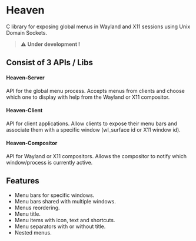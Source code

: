 # Heaven
C library for exposing global menus in Wayland and X11 sessions using Unix Domain Sockets.

> :warning: **Under development !**

## Consist of 3 APIs / Libs

#### Heaven-Server

API for the global menu process. Accepts menus from clients and choose which one to display with help from the Wayland or X11 compositor.

#### Heaven-Client

API for client applications. Allow clients to expose their menu bars and associate them with a specific window (wl_surface id or X11 window id).

#### Heaven-Compositor

API for Wayland or X11 compositors. Allows the compositor to notify which window/process is currently active.

## Features

* Menu bars for specific windows.
* Menu bars shared with multiple windows.
* Menus reordering.
* Menu title.
* Menu items with icon, text and shortcuts.
* Menu separators with or without title.
* Nested menus.
